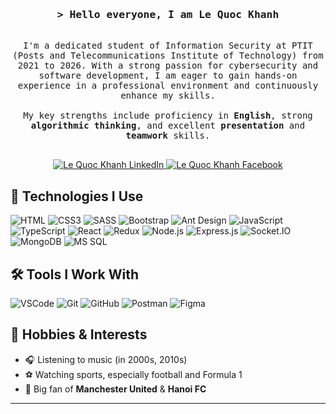 <h3 align="center">
  <samp>&gt; Hello everyone, I am
    <b>Le Quoc Khanh</b>
  </samp>
</h3>

<p align="center"> 
  <samp>
    <br>
    I'm a dedicated student of Information Security at PTIT (Posts and Telecommunications Institute of Technology) from 2021 to 2026. With a strong passion for cybersecurity and software development, I am eager to gain hands-on experience in a professional environment and continuously enhance my skills.
    <br>
    <br>
    My key strengths include proficiency in <b>English</b>, strong <b>algorithmic thinking</b>, and excellent <b>presentation</b> and <b>teamwork</b> skills.
    <br>
    <br>
  </samp>
</p>

<p align="center">
  <a href="https://www.linkedin.com/in/kh%C3%A1nh-l%C3%AA-603b12347/" target="_blank">
    <img src="https://img.shields.io/badge/LinkedIn-0077B5?style=for-the-badge&logo=linkedin&logoColor=white" alt="Le Quoc Khanh LinkedIn"/>
  </a>
  <a href="https://www.facebook.com/khanhleis11/" target="_blank">
    <img src="https://img.shields.io/badge/Facebook-1877F2?style=for-the-badge&logo=facebook&logoColor=white" alt="Le Quoc Khanh Facebook" />
  </a>
</p>

## 🚀 Technologies I Use

![HTML](https://img.shields.io/badge/HTML5-E34F26?style=for-the-badge&logo=html5&logoColor=white)
![CSS3](https://img.shields.io/badge/CSS3-1572B6?style=for-the-badge&logo=css3&logoColor=white)
![SASS](https://img.shields.io/badge/Sass-CC6699?style=for-the-badge&logo=sass&logoColor=white)
![Bootstrap](https://img.shields.io/badge/Bootstrap-563D7C?style=for-the-badge&logo=bootstrap&logoColor=white)
![Ant Design](https://img.shields.io/badge/Ant_Design-0170FE?style=for-the-badge&logo=antdesign&logoColor=white)
![JavaScript](https://img.shields.io/badge/JavaScript-F7DF1E?style=for-the-badge&logo=javascript&logoColor=black)
![TypeScript](https://img.shields.io/badge/TypeScript-007ACC?style=for-the-badge&logo=typescript&logoColor=white)
![React](https://img.shields.io/badge/React-61DAFB?style=for-the-badge&logo=react&logoColor=black)
![Redux](https://img.shields.io/badge/Redux-593D88?style=for-the-badge&logo=redux&logoColor=white)
![Node.js](https://img.shields.io/badge/Node.js-339933?style=for-the-badge&logo=node-dot-js&logoColor=white)
![Express.js](https://img.shields.io/badge/Express.js-000000?style=for-the-badge&logo=express&logoColor=white)
![Socket.IO](https://img.shields.io/badge/Socket.IO-010101?style=for-the-badge&logo=socket.io&logoColor=white)
![MongoDB](https://img.shields.io/badge/MongoDB-47A248?style=for-the-badge&logo=mongodb&logoColor=white)
![MS SQL](https://img.shields.io/badge/MS_SQL-CC2927?style=for-the-badge&logo=microsoft-sql-server&logoColor=white)

## 🛠 Tools I Work With

![VSCode](https://img.shields.io/badge/Visual_Studio_Code-0078d7?style=for-the-badge&logo=visual-studio-code&logoColor=white)
![Git](https://img.shields.io/badge/Git-F05032?style=for-the-badge&logo=git&logoColor=white)
![GitHub](https://img.shields.io/badge/GitHub-181717?style=for-the-badge&logo=github&logoColor=white)
![Postman](https://img.shields.io/badge/Postman-FF6C37?style=for-the-badge&logo=postman&logoColor=white)
![Figma](https://img.shields.io/badge/Figma-F24E1E?style=for-the-badge&logo=figma&logoColor=white)

## 🎵 Hobbies & Interests

- 🎧 Listening to music (in 2000s, 2010s)
- ⚽ Watching sports, especially football and Formula 1
- 🔴 Big fan of **Manchester United** & **Hanoi FC**

<hr/>
